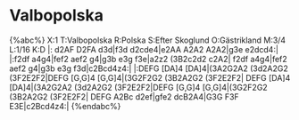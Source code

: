 # Valbopolska

{%abc%}
X:1
T:Valbopolska
R:Polska
S:Efter Skoglund
O:Gästrikland
M:3/4
L:1/16
K:D
|: d2AF D2FA d3d|f3d d2cde4|e2AA A2A2 A2A2|g3e e2dcd4:|
|:f2df a4g4|fef2 aef2 g4|g3b e3g f3e|a2z2 (3B2c2d2 c2A2|
f2df a4g4|fef2 aef2 g4|g3b e3g f3d|c2Bcd4z4:|
|:DEFG [DA]4 [DA]4|(3A2G2A2 (3d2A2G2 (3F2E2F2|DEFG [G,G]4 [G,G]4|(3G2F2G2 (3B2A2G2 (3F2E2F2|
DEFG [DA]4 [DA]4|(3A2G2A2 (3d2A2G2 (3F2E2F2|DEFG [G,G]4 [G,G]4|(3G2F2G2 (3B2A2G2 (3F2E2F2|
DEFG A2Bc d2ef|gfe2 dcB2A4|G3G F3F E3E|c2Bcd4z4:|
{%endabc%}
